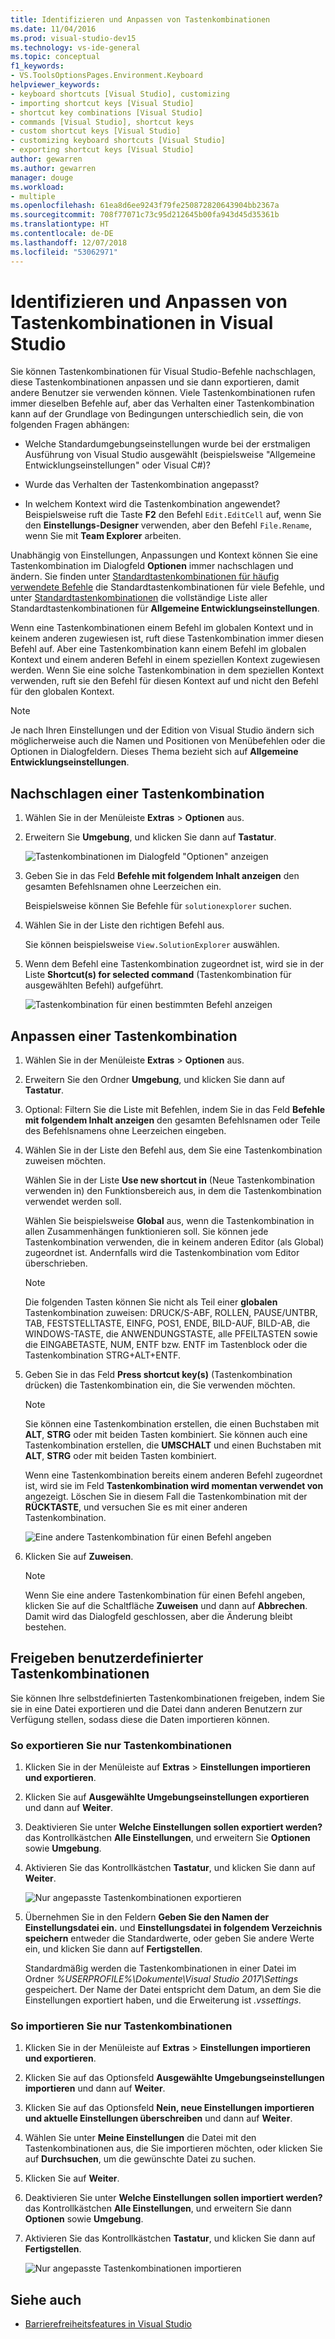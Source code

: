 ```yaml
---
title: Identifizieren und Anpassen von Tastenkombinationen
ms.date: 11/04/2016
ms.prod: visual-studio-dev15
ms.technology: vs-ide-general
ms.topic: conceptual
f1_keywords:
- VS.ToolsOptionsPages.Environment.Keyboard
helpviewer_keywords:
- keyboard shortcuts [Visual Studio], customizing
- importing shortcut keys [Visual Studio]
- shortcut key combinations [Visual Studio]
- commands [Visual Studio], shortcut keys
- custom shortcut keys [Visual Studio]
- customizing keyboard shortcuts [Visual Studio]
- exporting shortcut keys [Visual Studio]
author: gewarren
ms.author: gewarren
manager: douge
ms.workload:
- multiple
ms.openlocfilehash: 61ea8d6ee9243f79fe250872820643904bb2367a
ms.sourcegitcommit: 708f77071c73c95d212645b00fa943d45d35361b
ms.translationtype: HT
ms.contentlocale: de-DE
ms.lasthandoff: 12/07/2018
ms.locfileid: "53062971"
---
```

# <a name="identify-and-customize-keyboard-shortcuts-in-visual-studio"></a>Identifizieren und Anpassen von Tastenkombinationen in Visual Studio

Sie können Tastenkombinationen für Visual Studio-Befehle nachschlagen, diese Tastenkombinationen anpassen und sie dann exportieren, damit andere Benutzer sie verwenden können. Viele Tastenkombinationen rufen immer dieselben Befehle auf, aber das Verhalten einer Tastenkombination kann auf der Grundlage von Bedingungen unterschiedlich sein, die von folgenden Fragen abhängen:

- Welche Standardumgebungseinstellungen wurde bei der erstmaligen Ausführung von Visual Studio ausgewählt (beispielsweise "Allgemeine Entwicklungseinstellungen" oder Visual C#)?

- Wurde das Verhalten der Tastenkombination angepasst?

- In welchem Kontext wird die Tastenkombination angewendet? Beispielsweise ruft die Taste **F2** den Befehl `Edit.EditCell` auf, wenn Sie den **Einstellungs-Designer** verwenden, aber den Befehl `File.Rename`, wenn Sie mit **Team Explorer** arbeiten.

Unabhängig von Einstellungen, Anpassungen und Kontext können Sie eine Tastenkombination im Dialogfeld **Optionen** immer nachschlagen und ändern. Sie finden unter [Standardtastenkombinationen für häufig verwendete Befehle](../ide/default-keyboard-shortcuts-for-frequently-used-commands-in-visual-studio.md) die Standardtastenkombinationen für viele Befehle, und unter [Standardtastenkombinationen](../ide/default-keyboard-shortcuts-in-visual-studio.md) die vollständige Liste aller Standardtastenkombinationen für **Allgemeine Entwicklungseinstellungen**.

Wenn eine Tastenkombinationen einem Befehl im globalen Kontext und in keinem anderen zugewiesen ist, ruft diese Tastenkombination immer diesen Befehl auf. Aber eine Tastenkombination kann einem Befehl im globalen Kontext und einem anderen Befehl in einem speziellen Kontext zugewiesen werden. Wenn Sie eine solche Tastenkombination in dem speziellen Kontext verwenden, ruft sie den Befehl für diesen Kontext auf und nicht den Befehl für den globalen Kontext.

> [!NOTE]
> Je nach Ihren Einstellungen und der Edition von Visual Studio ändern sich möglicherweise auch die Namen und Positionen von Menübefehlen oder die Optionen in Dialogfeldern. Dieses Thema bezieht sich auf **Allgemeine Entwicklungseinstellungen**.

## <a name="identify-a-keyboard-shortcut"></a>Nachschlagen einer Tastenkombination

1. Wählen Sie in der Menüleiste **Extras** > **Optionen** aus.

2. Erweitern Sie **Umgebung**, und klicken Sie dann auf **Tastatur**.

   ![Tastenkombinationen im Dialogfeld "Optionen" anzeigen](../ide/media/optionskeyboard.png)

3. Geben Sie in das Feld **Befehle mit folgendem Inhalt anzeigen** den gesamten Befehlsnamen ohne Leerzeichen ein.

   Beispielsweise können Sie Befehle für `solutionexplorer` suchen.

4. Wählen Sie in der Liste den richtigen Befehl aus.

    Sie können beispielsweise `View.SolutionExplorer` auswählen.

5. Wenn dem Befehl eine Tastenkombination zugeordnet ist, wird sie in der Liste **Shortcut(s) for selected command** (Tastenkombination für ausgewählten Befehl) aufgeführt.

   ![Tastenkombination für einen bestimmten Befehl anzeigen](../ide/media/viewshortcut.png)

## <a name="customize-a-keyboard-shortcut"></a>Anpassen einer Tastenkombination

1. Wählen Sie in der Menüleiste **Extras** > **Optionen** aus.

2. Erweitern Sie den Ordner **Umgebung**, und klicken Sie dann auf **Tastatur**.

3. Optional: Filtern Sie die Liste mit Befehlen, indem Sie in das Feld **Befehle mit folgendem Inhalt anzeigen** den gesamten Befehlsnamen oder Teile des Befehlsnamens ohne Leerzeichen eingeben.

4. Wählen Sie in der Liste den Befehl aus, dem Sie eine Tastenkombination zuweisen möchten.

    Wählen Sie in der Liste **Use new shortcut in** (Neue Tastenkombination verwenden in) den Funktionsbereich aus, in dem die Tastenkombination verwendet werden soll.

    Wählen Sie beispielsweise **Global** aus, wenn die Tastenkombination in allen Zusammenhängen funktionieren soll. Sie können jede Tastenkombination verwenden, die in keinem anderen Editor (als Global) zugeordnet ist. Andernfalls wird die Tastenkombination vom Editor überschrieben.

    > [!NOTE]
    > Die folgenden Tasten können Sie nicht als Teil einer **globalen** Tastenkombination zuweisen: DRUCK/S-ABF, ROLLEN, PAUSE/UNTBR, TAB, FESTSTELLTASTE, EINFG, POS1, ENDE, BILD-AUF, BILD-AB, die WINDOWS-TASTE, die ANWENDUNGSTASTE, alle PFEILTASTEN sowie die EINGABETASTE, NUM, ENTF bzw. ENTF im Tastenblock oder die Tastenkombination STRG+ALT+ENTF.

6. Geben Sie in das Feld **Press shortcut key(s)** (Tastenkombination drücken) die Tastenkombination ein, die Sie verwenden möchten.

    > [!NOTE]
    > Sie können eine Tastenkombination erstellen, die einen Buchstaben mit **ALT**, **STRG** oder mit beiden Tasten kombiniert. Sie können auch eine Tastenkombination erstellen, die **UMSCHALT** und einen Buchstaben mit **ALT**, **STRG** oder mit beiden Tasten kombiniert.

     Wenn eine Tastenkombination bereits einem anderen Befehl zugeordnet ist, wird sie im Feld **Tastenkombination wird momentan verwendet von** angezeigt. Löschen Sie in diesem Fall die Tastenkombination mit der **RÜCKTASTE**, und versuchen Sie es mit einer anderen Tastenkombination.

    ![Eine andere Tastenkombination für einen Befehl angeben](../ide/media/reassignshortcut.png)

7. Klicken Sie auf **Zuweisen**.

    > [!NOTE]
    > Wenn Sie eine andere Tastenkombination für einen Befehl angeben, klicken Sie auf die Schaltfläche **Zuweisen** und dann auf **Abbrechen**. Damit wird das Dialogfeld geschlossen, aber die Änderung bleibt bestehen.

## <a name="share-custom-keyboard-shortcuts"></a>Freigeben benutzerdefinierter Tastenkombinationen

Sie können Ihre selbstdefinierten Tastenkombinationen freigeben, indem Sie sie in eine Datei exportieren und die Datei dann anderen Benutzern zur Verfügung stellen, sodass diese die Daten importieren können.

### <a name="to-export-only-keyboard-shortcuts"></a>So exportieren Sie nur Tastenkombinationen

1. Klicken Sie in der Menüleiste auf **Extras** > **Einstellungen importieren und exportieren**.

2. Klicken Sie auf **Ausgewählte Umgebungseinstellungen exportieren** und dann auf **Weiter**.

3. Deaktivieren Sie unter **Welche Einstellungen sollen exportiert werden?** das Kontrollkästchen **Alle Einstellungen**, und erweitern Sie **Optionen** sowie **Umgebung**.

4. Aktivieren Sie das Kontrollkästchen **Tastatur**, und klicken Sie dann auf **Weiter**.

    ![Nur angepasste Tastenkombinationen exportieren](../ide/media/exportshortcuts.png)

5. Übernehmen Sie in den Feldern **Geben Sie den Namen der Einstellungsdatei ein.** und **Einstellungsdatei in folgendem Verzeichnis speichern** entweder die Standardwerte, oder geben Sie andere Werte ein, und klicken Sie dann auf **Fertigstellen**.

    Standardmäßig werden die Tastenkombinationen in einer Datei im Ordner *%USERPROFILE%\Dokumente\Visual Studio 2017\Settings* gespeichert. Der Name der Datei entspricht dem Datum, an dem Sie die Einstellungen exportiert haben, und die Erweiterung ist *.vssettings*.

### <a name="to-import-only-keyboard-shortcuts"></a>So importieren Sie nur Tastenkombinationen

1. Klicken Sie in der Menüleiste auf **Extras** > **Einstellungen importieren und exportieren**.

2. Klicken Sie auf das Optionsfeld **Ausgewählte Umgebungseinstellungen importieren** und dann auf **Weiter**.

3. Klicken Sie auf das Optionsfeld **Nein, neue Einstellungen importieren und aktuelle Einstellungen überschreiben** und dann auf **Weiter**.

4. Wählen Sie unter **Meine Einstellungen** die Datei mit den Tastenkombinationen aus, die Sie importieren möchten, oder klicken Sie auf **Durchsuchen**, um die gewünschte Datei zu suchen.

5. Klicken Sie auf **Weiter**.

6.  Deaktivieren Sie unter **Welche Einstellungen sollen importiert werden?** das Kontrollkästchen **Alle Einstellungen**, und erweitern Sie dann **Optionen** sowie **Umgebung**.

7. Aktivieren Sie das Kontrollkästchen **Tastatur**, und klicken Sie dann auf **Fertigstellen**.

    ![Nur angepasste Tastenkombinationen importieren](../ide/media/importshortcuts.png)

## <a name="see-also"></a>Siehe auch

- [Barrierefreiheitsfeatures in Visual Studio](../ide/reference/accessibility-features-of-visual-studio.md)